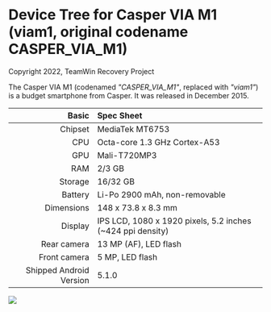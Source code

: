 # Device Tree for Casper VIA M1 (viam1, original codename CASPER_VIA_M1)

Copyright 2022, TeamWin Recovery Project

The Casper VIA M1 (codenamed _"CASPER_VIA_M1"_, replaced with _"viam1"_) is a budget smartphone from Casper.
It was released in December 2015.

|                   Basic | Spec Sheet                                                 |
| ----------------------: | :--------------------------------------------------------- |
| Chipset                 | MediaTek MT6753                                            |
| CPU                     | Octa-core 1.3 GHz Cortex-A53                               |
| GPU                     | Mali-T720MP3                                               |
| RAM                     | 2/3 GB                                                     |
| Storage                 | 16/32 GB                                                   |
| Battery                 | Li-Po 2900 mAh, non-removable                              |
| Dimensions              | 148 x 73.8 x 8.3 mm                                        |
| Display                 | IPS LCD, 1080 x 1920 pixels, 5.2 inches (~424 ppi density) |
| Rear camera             | 13 MP (AF), LED flash                                      |
| Front camera            | 5 MP, LED flash                                            |
| Shipped Android Version | 5.1.0                                                      |

<img src="https://user-images.githubusercontent.com/67373913/170725149-3225e875-1016-4dd7-9021-fe96e20305df.png">

